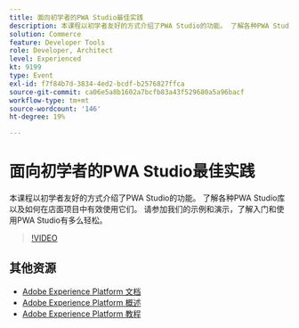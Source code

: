 ```yaml
---
title: 面向初学者的PWA Studio最佳实践
description: 本课程以初学者友好的方式介绍了PWA Studio的功能。 了解各种PWA Studio库以及如何在店面项目中有效使用它们。 请参加我们的示例和演示，了解入门和使用PWA Studio有多么轻松。
solution: Commerce
feature: Developer Tools
role: Developer, Architect
level: Experienced
kt: 9199
type: Event
exl-id: f7f84b7d-3834-4ed2-bcdf-b2576827ffca
source-git-commit: ca06e5a8b1602a7bcfb83a43f529680a5a96bacf
workflow-type: tm+mt
source-wordcount: '146'
ht-degree: 19%

---
```


# 面向初学者的PWA Studio最佳实践

本课程以初学者友好的方式介绍了PWA Studio的功能。
了解各种PWA Studio库以及如何在店面项目中有效使用它们。
请参加我们的示例和演示，了解入门和使用PWA Studio有多么轻松。

>[!VIDEO](https://video.tv.adobe.com/v/337764/?quality=12&learn=on&hidetitle=true)

## 其他资源

- [Adobe Experience Platform 文档](https://experienceleague.adobe.com/docs/experience-platform.html)
- [Adobe Experience Platform 概述](https://experienceleague.adobe.com/docs/experience-platform/landing/home.html?lang=zh-Hans)
- [Adobe Experience Platform 教程](https://experienceleague.adobe.com/docs/platform-learn/tutorials/overview.html?lang=en)
